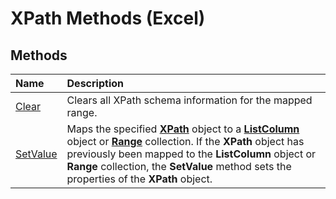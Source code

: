 
# XPath Methods (Excel)

## Methods



|**Name**|**Description**|
|:-----|:-----|
| [Clear](8d9e0c70-c77e-257f-6ac7-7a8577282ab1.md)|Clears all XPath schema information for the mapped range. |
| [SetValue](9d7e9eea-0962-cff8-6909-b31d349eb78a.md)|Maps the specified  **[XPath](e13f2b3e-cef2-4e3c-f942-5347cf722e2d.md)** object to a **[ListColumn](c2060e4a-2340-c606-f272-1e4dad6964d0.md)** object or **[Range](b8207778-0dcc-4570-1234-f130532cc8cd.md)** collection. If the **XPath** object has previously been mapped to the **ListColumn** object or **Range** collection, the **SetValue** method sets the properties of the **XPath** object.|
